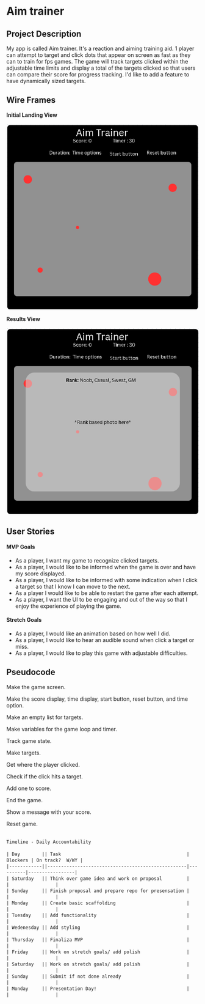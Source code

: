 # Aim trainer

## Project Description 

My app is called Aim trainer. It's a reaction and aiming training aid. 1 player can attempt to target and click dots that appear on screen as fast as they can to train for fps games. The game will track targets clicked within the adjustable time limits and display a total of the targets clicked so that users can compare their score for progress tracking. I'd like to add a feature to have dynamically sized targets.

## Wire Frames

**Initial Landing View**

![image](Game1.png)

**Results View**

![image](Game2.png)

## User Stories

#### MVP Goals

- As a player, I want my game to recognize clicked targets.
- As a player, I would like to be informed when the game is over and have my score displayed.
- As a player, I would like to be informed with some indication when I click a target so that I know I can move to the next.
- As a player I would like to be able to restart the game after each attempt.
- As a player, I want the UI to be engaging and out of the way so that I enjoy the experience of playing the game.

#### Stretch Goals

- As a player, I would like an animation based on how well I did.
- As a player, I would like to hear an audible sound when click a target or miss.
- As a player, I would like to play this game with adjustable difficulties.

## Pseudocode
Make the game screen.

Make the score display, time display, start button, reset button, and time option.

Make an empty list for targets.

Make variables for the game loop and timer.

Track game state.

Make targets.

Get where the player clicked.

Check if the click hits a target.

Add one to score.

End the game.

Show a message with your score.

Reset game.
```

Timeline - Daily Accountability

| Day        || Task                                              | Blockers | On track?  W/WY |  
|------------||---------------------------------------------------|----------|-----------------|
| Saturday   || Think over game idea and work on proposal         |          |                 |
| Sunday     || Finish proposal and prepare repo for presensation |          |                 |
| Monday     || Create basic scaffolding                          |          |                 |
| Tuesday    || Add functionality                                 |          |                 |
| Wedenesday || Add styling                                       |          |                 |
| Thursday   || Finaliza MVP                                      |          |                 |
| Friday     || Work on stretch goals/ add polish                 |          |                 |
| Saturday   || Work on stretch goals/ add polish                 |          |                 |
| Sunday     || Submit if not done already                        |          |                 |
| Monday     || Presentation Day!                                 |          |                 |